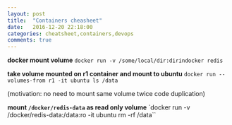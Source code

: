```yaml
---
layout: post
title:  "Containers cheasheet"
date:   2016-12-20 22:18:00
categories: cheatsheet,containers,devops
comments: true
---
```

**docker mount volume**
`docker run -v /some/local/dir:dirindocker redis`

**take volume mounted on r1 container and mount to ubuntu**
`docker run --volumes-from r1 -it ubuntu ls /data`

(motivation: no need to mount same volume twice code duplication)

**mount `/docker/redis-data` as read only volume**
`docker run -v /docker/redis-data:/data:ro -it ubuntu rm -rf /data``
